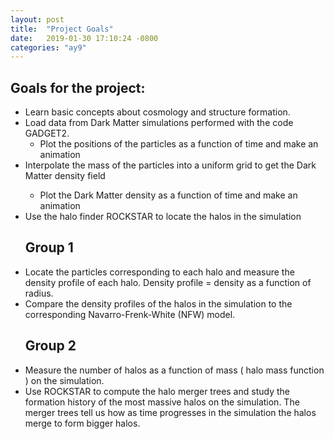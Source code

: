 ```yaml
---
layout: post
title:  "Project Goals"
date:   2019-01-30 17:10:24 -0800
categories: "ay9"
---
```

## Goals for the project:

<ul>

<li> Learn basic concepts about cosmology and structure formation.

<li> Load data from Dark Matter simulations performed with the code GADGET2.

<ul>

  <li> Plot the positions of the particles as a function of time and make an animation </li>

  </ul>

<li> Interpolate the mass of the particles into a uniform grid to get the Dark Matter density field </li>   

<ul>

  <li> Plot the Dark Matter density as a function of time and make an animation </li>

  </ul>

<li> Use the halo finder ROCKSTAR to locate the halos in the simulation </li>


## Group 1

<li> Locate the particles corresponding to each halo and measure the density profile of each halo. Density profile = density as a function of radius. </li>

<li> Compare the density profiles of the halos in the simulation to the corresponding Navarro-Frenk-White (NFW) model. </li>

## Group 2

<li> Measure the number of halos as a function of mass ( halo mass function ) on the simulation. </li>

<li> Use ROCKSTAR to compute the halo merger trees and study the formation history of the most massive halos on the simulation. The merger trees tell us how as time progresses in the simulation the halos merge to form bigger halos. </li>

 






</ul>
